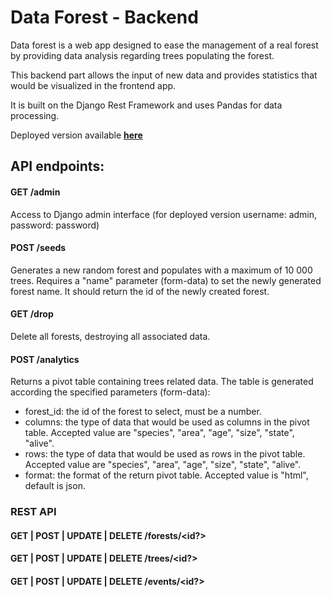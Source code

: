 # Data Forest - Backend

Data forest is a web app designed to ease the management of a real forest by providing data analysis regarding trees populating the forest.

This backend part allows the input of new data and provides statistics that would be visualized in the frontend app.

It is built on the Django Rest Framework and uses Pandas for data processing.

Deployed version available __[here](https://jd-data-forest.herokuapp.com)__


## API endpoints:

#### GET /admin
Access to Django admin interface (for deployed version username: admin, password: password)

#### POST /seeds
Generates a new random forest and populates with a maximum of 10 000 trees. 
Requires a "name" parameter (form-data) to set the newly generated forest name.
It should return the id of the newly created forest.

#### GET /drop
Delete all forests, destroying all associated data.

#### POST /analytics
Returns a pivot table containing trees related data. The table is generated according the specified parameters (form-data):
- forest_id: the id of the forest to select, must be a number.
- columns: the type of data that would be used as columns in the pivot table. 
Accepted value are "species", "area", "age", "size", "state", "alive".
- rows: the type of data that would be used as rows in the pivot table. 
Accepted value are "species", "area", "age", "size", "state", "alive".
- format: the format of the return pivot table. 
Accepted value is "html", default is json.


### REST API
#### GET | POST | UPDATE | DELETE /forests/<id?>
#### GET | POST | UPDATE | DELETE /trees/<id?>
#### GET | POST | UPDATE | DELETE /events/<id?>


